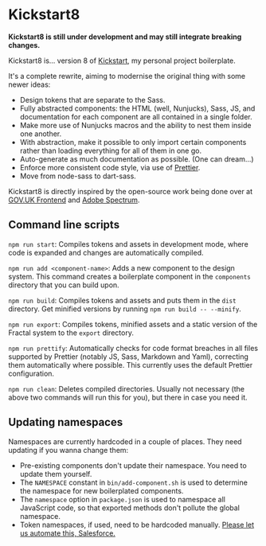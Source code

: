 # Kickstart8

**Kickstart8 is still under development and may still integrate breaking changes.**

Kickstart8 is... version 8 of [Kickstart](https://github.com/querkmachine/kickstart), my personal project boilerplate.

It's a complete rewrite, aiming to modernise the original thing with some newer ideas:

- Design tokens that are separate to the Sass.
- Fully abstracted components: the HTML (well, Nunjucks), Sass, JS, and documentation for each component are all contained in a single folder.
- Make more use of Nunjucks macros and the ability to nest them inside one another.
- With abstraction, make it possible to only import certain components rather than loading everything for all of them in one go.
- Auto-generate as much documentation as possible. (One can dream...)
- Enforce more consistent code style, via use of [Prettier](https://prettier.io).
- Move from node-sass to dart-sass.

Kickstart8 is directly inspired by the open-source work being done over at [GOV.UK Frontend](http://github.com/alphagov/govuk-frontend) and [Adobe Spectrum](https://github.com/adobe/spectrum-css).

## Command line scripts

`npm run start`: Compiles tokens and assets in development mode, where code is expanded and changes are automatically compiled.

`npm run add <component-name>`: Adds a new component to the design system. This command creates a boilerplate component in the `components` directory that you can build upon.

`npm run build`: Compiles tokens and assets and puts them in the `dist` directory. Get minified versions by running `npm run build -- --minify`.

`npm run export`: Compiles tokens, minified assets and a static version of the Fractal system to the `export` directory.

`npm run prettify`: Automatically checks for code format breaches in all files supported by Prettier (notably JS, Sass, Markdown and Yaml), correcting them automatically where possible. This currently uses the default Prettier configuration.

`npm run clean`: Deletes compiled directories. Usually not necessary (the above two commands will run this for you), but there in case you need it.

## Updating namespaces

Namespaces are currently hardcoded in a couple of places. They need updating if you wanna change them:

- Pre-existing components don't update their namespace. You need to update them yourself.
- The `NAMESPACE` constant in `bin/add-component.sh` is used to determine the namespace for new boilerplated components.
- The `namespace` option in `package.json` is used to namespace all JavaScript code, so that exported methods don't pollute the global namespace.
- Token namespaces, if used, need to be hardcoded manually. [Please let us automate this, Salesforce.](https://github.com/salesforce-ux/theo/issues/185)
